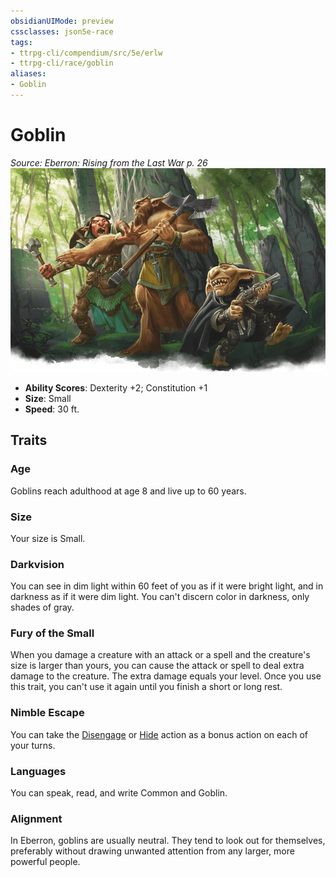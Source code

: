 ```yaml
---
obsidianUIMode: preview
cssclasses: json5e-race
tags:
- ttrpg-cli/compendium/src/5e/erlw
- ttrpg-cli/race/goblin
aliases:
- Goblin
---
```

# Goblin
*Source: Eberron: Rising from the Last War p. 26*  
![](Інструменти%20ДМ/CLI/races/img/goblinoids.webp#right)

- **Ability Scores**: Dexterity +2; Constitution +1
- **Size**: Small
- **Speed**: 30 ft.

## Traits

### Age

Goblins reach adulthood at age 8 and live up to 60 years.

### Size

Your size is Small.

### Darkvision

You can see in dim light within 60 feet of you as if it were bright light, and in darkness as if it were dim light. You can't discern color in darkness, only shades of gray.

### Fury of the Small

When you damage a creature with an attack or a spell and the creature's size is larger than yours, you can cause the attack or spell to deal extra damage to the creature. The extra damage equals your level. Once you use this trait, you can't use it again until you finish a short or long rest.

### Nimble Escape

You can take the [Disengage](Інструменти%20ДМ/CLI/rules/actions.md#Disengage) or [Hide](Інструменти%20ДМ/CLI/rules/actions.md#Hide) action as a bonus action on each of your turns.

### Languages

You can speak, read, and write Common and Goblin.

### Alignment

In Eberron, goblins are usually neutral. They tend to look out for themselves, preferably without drawing unwanted attention from any larger, more powerful people.